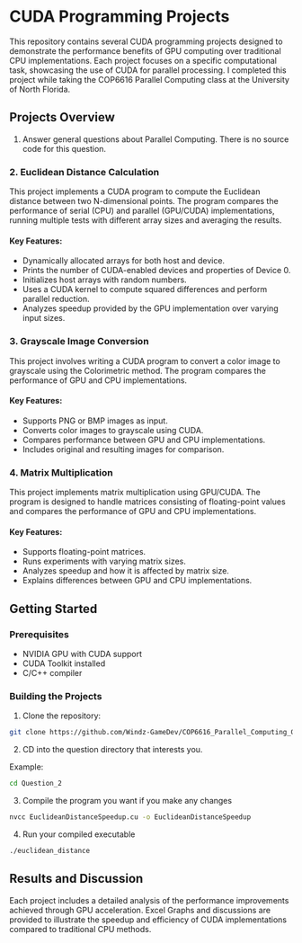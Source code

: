 # CUDA Programming Projects

This repository contains several CUDA programming projects designed to demonstrate the performance benefits of GPU computing over traditional CPU implementations. Each project focuses on a specific computational task, showcasing the use of CUDA for parallel processing. 
I completed this project while taking the COP6616 Parallel Computing class at the University of North Florida. 

## Projects Overview

1. Answer general questions about Parallel Computing. There is no source code for this question.

### 2. Euclidean Distance Calculation

This project implements a CUDA program to compute the Euclidean distance between two N-dimensional points. The program compares the performance of serial (CPU) and parallel (GPU/CUDA) implementations, running multiple tests with different array sizes and averaging the results.

#### Key Features:
- Dynamically allocated arrays for both host and device.
- Prints the number of CUDA-enabled devices and properties of Device 0.
- Initializes host arrays with random numbers.
- Uses a CUDA kernel to compute squared differences and perform parallel reduction.
- Analyzes speedup provided by the GPU implementation over varying input sizes.

### 3. Grayscale Image Conversion

This project involves writing a CUDA program to convert a color image to grayscale using the Colorimetric method. The program compares the performance of GPU and CPU implementations.

#### Key Features:
- Supports PNG or BMP images as input.
- Converts color images to grayscale using CUDA.
- Compares performance between GPU and CPU implementations.
- Includes original and resulting images for comparison.

### 4. Matrix Multiplication

This project implements matrix multiplication using GPU/CUDA. The program is designed to handle matrices consisting of floating-point values and compares the performance of GPU and CPU implementations.

#### Key Features:
- Supports floating-point matrices.
- Runs experiments with varying matrix sizes.
- Analyzes speedup and how it is affected by matrix size.
- Explains differences between GPU and CPU implementations.

## Getting Started

### Prerequisites

- NVIDIA GPU with CUDA support
- CUDA Toolkit installed
- C/C++ compiler

### Building the Projects

1. Clone the repository:

```bash
git clone https://github.com/Windz-GameDev/COP6616_Parallel_Computing_GPU_Programming_Asssignment
```

2. CD into the question directory that interests you.

Example:

```bash
cd Question_2
```

3.  Compile the program you want if you make any changes

```bash
nvcc EuclideanDistanceSpeedup.cu -o EuclideanDistanceSpeedup
```

4. Run your compiled executable
```bash
./euclidean_distance
```

## Results and Discussion

Each project includes a detailed analysis of the performance improvements achieved through GPU acceleration. 
Excel Graphs and discussions are provided to illustrate the speedup and efficiency of CUDA implementations compared to traditional CPU methods.
